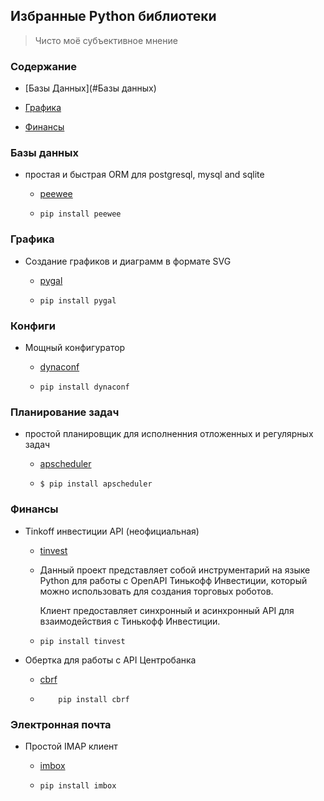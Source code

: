 


## Избранные Python библиотеки

> Чисто моё субъективное мнение



### Содержание

- [Базы Данных](#Базы данных)

- [Графика](#Графика)

- [Финансы](#Финансы)

  



### Базы данных

- простая и быстрая ORM для postgresql, mysql and sqlite

  - [peewee](https://github.com/coleifer/peewee) 

  - ```
    pip install peewee
    ```



### Графика

- Создание графиков и диаграмм в формате SVG

  - [pygal](http://www.pygal.org/en/stable/)

  - ```
    pip install pygal
    ```



### Конфиги

- Мощный конфигуратор 

  - [dynaconf](https://github.com/rochacbruno/dynaconf)

  - ```
    pip install dynaconf
    ```



### Планирование задач

- простой планировщик для  исполненния отложенных и регулярных задач

  - [apscheduler](https://github.com/agronholm/apscheduler)

  - ```
    $ pip install apscheduler
    ```



### Финансы
- Tinkoff инвестиции API (неофициальная)

  - [tinvest](https://github.com/daxartio/tinvest)

  - Данный проект представляет собой инструментарий на языке Python для работы с OpenAPI Тинькофф Инвестиции, который можно использовать для создания торговых роботов.

    Клиент предоставляет синхронный и асинхронный API для взаимодействия с Тинькофф Инвестиции.

  - ```
    pip install tinvest
    ```

- Обертка для работы с API Центробанка

  - [cbrf](https://github.com/egregors/cbrf)

  - ```
        pip install cbrf
    ```



### Электронная почта

- Простой IMAP клиент

  - [imbox](https://github.com/martinrusev/imbox)

  - ```
    pip install imbox
    ```